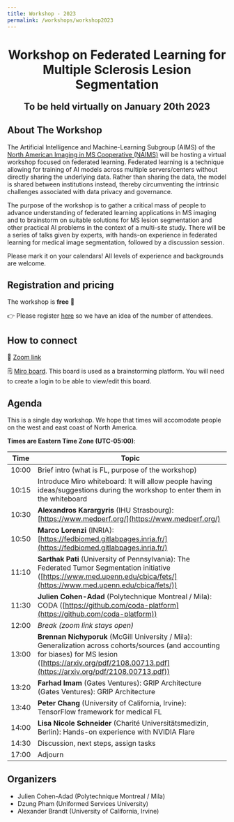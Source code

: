 ```yaml
---
title: Workshop - 2023
permalink: /workshops/workshop2023
---
```


<h1 align="center">Workshop on Federated Learning for <br/> Multiple Sclerosis Lesion Segmentation</h1>

<p align="center" style="font-size:150%"><strong>To be held virtually on January 20th 2023</strong></p>

## About The Workshop

The Artificial Intelligence and Machine-Learning Subgroup (AIMS) of the [North American Imaging in MS Cooperative (NAIMS)](https://www.naimscooperative.org/) will be hosting a virtual workshop focused on federated learning. Federated learning is a technique allowing for training of AI models across multiple servers/centers without directly sharing the underlying data. Rather than sharing the data, the model is shared between institutions instead, thereby circumventing the intrinsic challenges associated with data privacy and governance.

The purpose of the workshop is to gather a critical mass of people to advance understanding of federated learning applications in MS imaging and to brainstorm on suitable solutions for MS lesion segmentation and other practical AI problems in the context of a multi-site study. There will be a series of talks given by experts, with hands-on experience in federated learning for medical image segmentation, followed by a discussion session. 

Please mark it on your calendars! All levels of experience and backgrounds are welcome.

## Registration and pricing

The workshop is **free** 🙂

👉 Please register [here](https://forms.gle/htyGwLcVaH1grpKZ6) so we have an idea of the number of attendees.


## How to connect

🎥 [Zoom link](https://polymtl-ca.zoom.us/j/89691175199)

🗒 [Miro board](https://miro.com/welcomeonboard/bGJxUjdTbjA1WFJXUmpqemFFV0o5ZnoycURzRVhWT3hxMkJ3UDExbTBQQlpWUmVnRHRiN2VqUlY0cUhtM2p2NXwzNDU4NzY0NTI0NTcxOTQ0MzUwfDI=?share_link_id=807390238935). This board is used as a brainstorming platform. You will need to create a login to be able to view/edit this board. 


## Agenda

This is a single day workshop. We hope that times will accomodate people on the west and east coast of North America.

**Times are Eastern Time Zone (UTC-05:00)**:

| Time | Topic |
|---|---|
| 10:00 | Brief intro (what is FL, purpose of the workshop) |
| 10:15 | Introduce Miro whiteboard: It will allow people having ideas/suggestions during the workshop to enter them in the whiteboard |
| 10:30 | **Alexandros Karargyris** (IHU Strasbourg): [https://www.medperf.org/](https://www.medperf.org/) |
| 10:50 | **Marco Lorenzi** (INRIA): [https://fedbiomed.gitlabpages.inria.fr/](https://fedbiomed.gitlabpages.inria.fr/) |
| 11:10 | **Sarthak Pati** (University of Pennsylvania): The Federated Tumor Segmentation initiative ([https://www.med.upenn.edu/cbica/fets/](https://www.med.upenn.edu/cbica/fets/)) |
| 11:30 | **Julien Cohen-Adad** (Polytechnique Montreal / Mila): CODA ([https://github.com/coda-platform](https://github.com/coda-platform)) |
| 12:00 | *Break (zoom link stays open)* |
| 13:00 | **Brennan Nichyporuk** (McGill University / Mila): Generalization across cohorts/sources (and accounting for biases) for MS lesion ([https://arxiv.org/pdf/2108.00713.pdf](https://arxiv.org/pdf/2108.00713.pdf)) |
| 13:20 | **Farhad Imam** (Gates Ventures): GRIP Architecture (Gates Ventures): GRIP Architecture |
| 13:40 | **Peter Chang** (University of California, Irvine): TensorFlow framework for medical FL |
| 14:00 | **Lisa Nicole Schneider** (Charité Universitätsmedizin, Berlin): Hands-on experience with NVIDIA Flare |
| 14:30 | Discussion, next steps, assign tasks |
| 17:00 | Adjourn |


## Organizers

- Julien Cohen-Adad (Polytechnique Montreal / Mila)
- Dzung Pham (Uniformed Services University)
- Alexander Brandt (University of California, Irvine)
